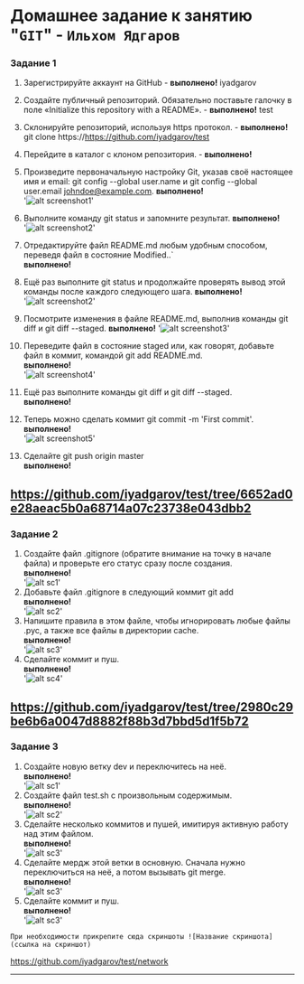 # Домашнее задание к занятию "`GIT`" - `Ильхом Ядгаров`

### Задание 1

1. Зарегистрируйте аккаунт на GitHub - **выполнено!** iyadgarov
2. Создайте публичный репозиторий. Обязательно поставьте галочку в поле «Initialize this repository with a README». - **выполнено!** test
3. Склонируйте репозиторий, используя https протокол. - **выполнено!** git clone https://https://github.com/iyadgarov/test
4. Перейдите в каталог с клоном репозитория. - **выполнено!**
5. Произведите первоначальную настройку Git, указав своё настоящее имя и email: git config --global user.name и git config --global user.email johndoe@example.com.
   **выполнено!**  
    '![alt screenshot1](https://github.com/iyadgarov/test/blob/main/img/git-global.jpg)'

6. Выполните команду git status и запомните результат.
   **выполнено!**  
    '![alt screenshot2](img/git-status1.png)'

7. Отредактируйте файл README.md любым удобным способом, переведя файл в состояние Modified..`  
    **выполнено!** 
8. Ещё раз выполните git status и продолжайте проверять вывод этой команды после каждого следующего шага.
    **выполнено!**    
    '![alt screenshot2](img/git-status2.png)'
9. Посмотрите изменения в файле README.md, выполнив команды git diff и git diff --staged.
    **выполнено!**
    '![alt screenshot3](img/git-diff.png)'
10. Переведите файл в состояние staged или, как говорят, добавьте файл в коммит, командой git add README.md.  
    **выполнено!**  
    '![alt screenshot4](img/git-staged.png)'  
11. Ещё раз выполните команды git diff и git diff --staged.  
    **выполнено!**
12. Теперь можно сделать коммит git commit -m 'First commit'.  
    **выполнено!**  
    '![alt screenshot5](img/git-commit.png)'
13. Сделайте git push origin master  
    **выполнено!**
    
https://github.com/iyadgarov/test/tree/6652ad0e28aeac5b0a68714a07c23738e043dbb2
---

### Задание 2


1. Создайте файл .gitignore (обратите внимание на точку в начале файла) и проверьте его статус сразу после создания.  
    **выполнено!**  
   '![alt sc1](img/zd2-sc1.png)'
2. Добавьте файл .gitignore в следующий коммит git add  
    **выполнено!**  
   '![alt sc2](img/zd2-sc2.png)'
3. Напишите правила в этом файле, чтобы игнорировать любые файлы .pyc, а также все файлы в директории cache.  
    **выполнено!**  
   '![alt sc3](img/zd2-sc3.png)'
4. Сделайте коммит и пуш.  
    **выполнено!**  
   '![alt sc4](img/zd2-sc4.png)'


https://github.com/iyadgarov/test/tree/2980c29be6b6a0047d8882f88b3d7bbd5d1f5b72
---

### Задание 3


1. Создайте новую ветку dev и переключитесь на неё.  
    **выполнено!**  
   '![alt sc1](img/zd3-sc1.png)'  
2. Создайте файл test.sh с произвольным содержимым.  
   **выполнено!**  
   '![alt sc2](img/zd3-sc2.png)'  
3. Сделайте несколько коммитов и пушей, имитируя активную работу над этим файлом.  
    **выполнено!**  
   '![alt sc3](img/zd3-sc3.png)'
4. Сделайте мердж этой ветки в основную. Сначала нужно переключиться на неё, а потом вызывать git merge.  
    **выполнено!**  
   '![alt sc3](img/zd3-sc3.png)'
5. Сделайте коммит и пуш.  
    **выполнено!**  
   '![alt sc3](img/zd3-sc3.png)'

`При необходимости прикрепитe сюда скриншоты
![Название скриншота](ссылка на скриншот)`

https://github.com/iyadgarov/test/network

---

